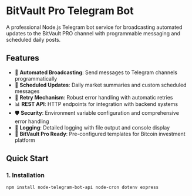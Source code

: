 # BitVault Pro Telegram Bot

A professional Node.js Telegram bot service for broadcasting automated updates to the BitVault PRO channel with programmable messaging and scheduled daily posts.

## Features

- 🤖 **Automated Broadcasting**: Send messages to Telegram channels programmatically
- 📅 **Scheduled Updates**: Daily market summaries and custom scheduled messages
- 🔄 **Retry Mechanism**: Robust error handling with automatic retries
- 📊 **REST API**: HTTP endpoints for integration with backend systems
- 🛡️ **Security**: Environment variable configuration and comprehensive error handling
- 📝 **Logging**: Detailed logging with file output and console display
- 🎯 **BitVault Pro Ready**: Pre-configured templates for Bitcoin investment platform

## Quick Start

### 1. Installation

```bash
npm install node-telegram-bot-api node-cron dotenv express
